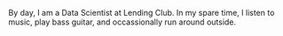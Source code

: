 By day, I am a Data Scientist at Lending Club. In my spare time, I listen to music, play bass guitar, and occassionally run around outside.
